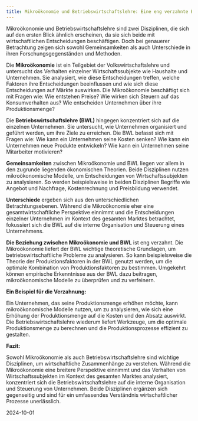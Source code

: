 ```yaml
---  
title: Mikroökonomie und Betriebswirtschaftslehre: Eine eng verzahnte Beziehung
---
```

Mikroökonomie und Betriebswirtschaftslehre sind zwei Disziplinen, die sich auf den ersten Blick ähnlich erscheinen, da sie sich beide mit wirtschaftlichen Entscheidungen beschäftigen. Doch bei genauerer Betrachtung zeigen sich sowohl Gemeinsamkeiten als auch Unterschiede in ihren Forschungsgegenständen und Methoden.

Die **Mikroökonomie** ist ein Teilgebiet der Volkswirtschaftslehre und untersucht das Verhalten einzelner Wirtschaftssubjekte wie Haushalte und Unternehmen. Sie analysiert, wie diese Entscheidungen treffen, welche Faktoren ihre Entscheidungen beeinflussen und wie sich diese Entscheidungen auf Märkte auswirken. Die Mikroökonomie beschäftigt sich mit Fragen wie: Wie entstehen Preise? Wie wirken sich Steuern auf das Konsumverhalten aus? Wie entscheiden Unternehmen über ihre Produktionsmenge?

Die **Betriebswirtschaftslehre (BWL)** hingegen konzentriert sich auf die einzelnen Unternehmen. Sie untersucht, wie Unternehmen organisiert und geführt werden, um ihre Ziele zu erreichen. Die BWL befasst sich mit Fragen wie: Wie kann ein Unternehmen seine Kosten senken? Wie kann ein Unternehmen neue Produkte entwickeln? Wie kann ein Unternehmen seine Mitarbeiter motivieren?

**Gemeinsamkeiten** zwischen Mikroökonomie und BWL liegen vor allem in den zugrunde liegenden ökonomischen Theorien. Beide Disziplinen nutzen mikroökonomische Modelle, um Entscheidungen von Wirtschaftssubjekten zu analysieren. So werden beispielsweise in beiden Disziplinen Begriffe wie Angebot und Nachfrage, Kostenrechnung und Preisbildung verwendet.

**Unterschiede** ergeben sich aus den unterschiedlichen Betrachtungsebenen. Während die Mikroökonomie eher eine gesamtwirtschaftliche Perspektive einnimmt und die Entscheidungen einzelner Unternehmen im Kontext des gesamten Marktes betrachtet, fokussiert sich die BWL auf die interne Organisation und Steuerung eines Unternehmens.

**Die Beziehung zwischen Mikroökonomie und BWL** ist eng verzahnt. Die Mikroökonomie liefert der BWL wichtige theoretische Grundlagen, um betriebswirtschaftliche Probleme zu analysieren. So kann beispielsweise die Theorie der Produktionsfaktoren in der BWL genutzt werden, um die optimale Kombination von Produktionsfaktoren zu bestimmen. Umgekehrt können empirische Erkenntnisse aus der BWL dazu beitragen, mikroökonomische Modelle zu überprüfen und zu verfeinern.

**Ein Beispiel für die Verzahnung:**

Ein Unternehmen, das seine Produktionsmenge erhöhen möchte, kann mikroökonomische Modelle nutzen, um zu analysieren, wie sich eine Erhöhung der Produktionsmenge auf die Kosten und den Absatz auswirkt. Die Betriebswirtschaftslehre wiederum liefert Werkzeuge, um die optimale Produktionsmenge zu berechnen und die Produktionsprozesse effizient zu gestalten.

**Fazit:**

Sowohl Mikroökonomie als auch Betriebswirtschaftslehre sind wichtige Disziplinen, um wirtschaftliche Zusammenhänge zu verstehen. Während die Mikroökonomie eine breitere Perspektive einnimmt und das Verhalten von Wirtschaftssubjekten im Kontext des gesamten Marktes analysiert, konzentriert sich die Betriebswirtschaftslehre auf die interne Organisation und Steuerung von Unternehmen. Beide Disziplinen ergänzen sich gegenseitig und sind für ein umfassendes Verständnis wirtschaftlicher Prozesse unerlässlich.

2024-10-01

